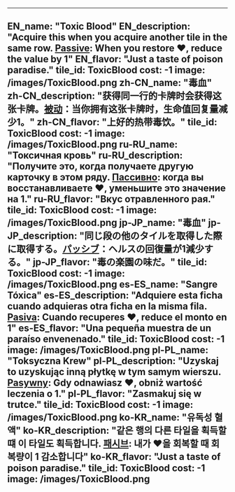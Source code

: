 ---

EN_name: "Toxic Blood"
EN_description: "Acquire this when you acquire another tile in the same row. <u>Passive</u>: When you restore ❤️, reduce the value by 1"
EN_flavor: "Just a taste of poison paradise."
tile_id: ToxicBlood
cost: -1
image: /images/ToxicBlood.png
zh-CN_name: "毒血"
zh-CN_description: "获得同一行的卡牌时会获得这张卡牌。<u>被动</u>：当你拥有这张卡牌时，生命值回复量减少1。"
zh-CN_flavor: "上好的热带毒饮。"
tile_id: ToxicBlood
cost: -1
image: /images/ToxicBlood.png
ru-RU_name: "Токсичная кровь"
ru-RU_description: "Получите это, когда получаете другую карточку в этом ряду. <u>Пассивно</u>: когда вы восстанавливаете ❤️, уменьшите это значение на 1."
ru-RU_flavor: "Вкус отравленного рая."
tile_id: ToxicBlood
cost: -1
image: /images/ToxicBlood.png
jp-JP_name: "毒血"
jp-JP_description: "同じ段の他のタイルを取得した際に取得する。<u>パッシブ</u>：ヘルスの回復量が1減少する。"
jp-JP_flavor: "毒の楽園の味だ。"
tile_id: ToxicBlood
cost: -1
image: /images/ToxicBlood.png
es-ES_name: "Sangre Tóxica"
es-ES_description: "Adquiere esta ficha cuando adquieras otra ficha en la misma fila. <u>Pasiva</u>: Cuando recuperes ❤️, reduce el monto en 1"
es-ES_flavor: "Una pequeña muestra de un paraíso envenenado."
tile_id: ToxicBlood
cost: -1
image: /images/ToxicBlood.png
pl-PL_name: "Toksyczna Krew"
pl-PL_description: "Uzyskaj to uzyskując inną płytkę w tym samym wierszu. <u>Pasywny</u>: Gdy odnawiasz ❤️, obniż wartość leczenia o 1."
pl-PL_flavor: "Zasmakuj się w trutce."
tile_id: ToxicBlood
cost: -1
image: /images/ToxicBlood.png
ko-KR_name: "유독성 혈액"
ko-KR_description: "같은 행의 다른 타일을 획득할 떄 이 타일도 획득합니다. <u>패시브</u>: 내가 ❤️을 회복할 때 회복량이 1 감소합니다"
ko-KR_flavor: "Just a taste of poison paradise."
tile_id: ToxicBlood
cost: -1
image: /images/ToxicBlood.png
---